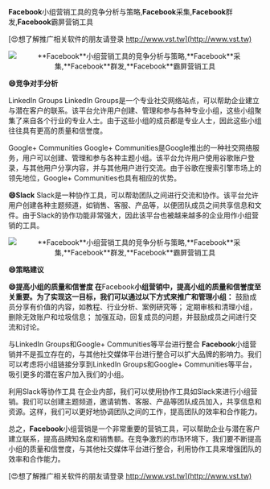**Facebook**小组营销工具的竞争分析与策略,**Facebook**采集,**Facebook**群发,**Facebook**霸屏营销工具

[😍想了解推广相关软件的朋友请登录 http://www.vst.tw](http://www.vst.tw)

 <center><img src="https://vst.tw/MP4/tuiguang/png/1.png" alt="**Facebook**小组营销工具的竞争分析与策略,**Facebook**采集,**Facebook**群发,**Facebook**霸屏营销工具"></center>

**😄竞争对手分析**

LinkedIn Groups
LinkedIn Groups是一个专业社交网络站点，可以帮助企业建立与潜在客户的联系。该平台允许用户创建、管理和参与各种专业小组，这些小组聚集了来自各个行业的专业人士。由于这些小组的成员都是专业人士，因此这些小组往往具有更高的质量和信誉度。

Google+ Communities
Google+ Communities是Google推出的一种社交网络服务，用户可以创建、管理和参与各种主题小组。该平台允许用户使用谷歌账户登录，与其他用户分享内容，并与其他用户进行交流。由于谷歌在搜索引擎市场上的领先地位，Google+ Communities也具有相应的优势。

**😄Slack**
Slack是一种协作工具，可以帮助团队之间进行交流和协作。该平台允许用户创建各种主题频道，如销售、客服、产品等，以便团队成员之间共享信息和文件。由于Slack的协作功能非常强大，因此该平台也被越来越多的企业用作小组营销的工具。

 <center><img src="https://vst.tw/MP4/tuiguang/png/0.png" alt="**Facebook**小组营销工具的竞争分析与策略,**Facebook**采集,**Facebook**群发,**Facebook**霸屏营销工具"></center>

**😄策略建议**

**😄提高小组的质量和信誉度 在**Facebook**小组营销中，提高小组的质量和信誉度至关重要。为了实现这一目标，我们可以通过以下方式来推广和管理小组：**
鼓励成员分享有价值的内容，如教程、行业分析、案例研究等；
定期审核和清理小组，删除无效账户和垃圾信息；
加强互动，回复成员的问题，并鼓励成员之间进行交流和讨论。

与LinkedIn Groups和Google+ Communities等平台进行整合
**Facebook**小组营销并不是孤立存在的，与其他社交媒体平台进行整合可以扩大品牌的影响力。我们可以考虑将小组链接分享到LinkedIn Groups和Google+ Communities等平台，吸引更多的潜在客户加入我们的小组。

利用Slack等协作工具
在企业内部，我们可以使用协作工具如Slack来进行小组营销。我们可以创建主题频道，邀请销售、客服、产品等团队成员加入，共享信息和资源。这样，我们可以更好地协调团队之间的工作，提高团队的效率和合作能力。

总之，**Facebook**小组营销是一个非常重要的营销工具，可以帮助企业与潜在客户建立联系，提高品牌知名度和销售额。在竞争激烈的市场环境下，我们要不断提高小组的质量和信誉度，与其他社交媒体平台进行整合，利用协作工具来增强团队的效率和合作能力。

[😍想了解推广相关软件的朋友请登录 http://www.vst.tw](http://www.vst.tw)



